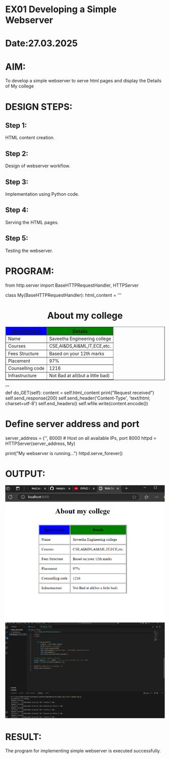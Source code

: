 # EX01 Developing a Simple Webserver

# Date:27.03.2025
# AIM:
To develop a simple webserver to serve html pages and display the Details of My college

# DESIGN STEPS:
## Step 1:
HTML content creation.

## Step 2:
Design of webserver workflow.

## Step 3:
Implementation using Python code.

## Step 4:
Serving the HTML pages.

## Step 5:
Testing the webserver.

# PROGRAM:

from http.server import BaseHTTPRequestHandler, HTTPServer

class My(BaseHTTPRequestHandler):
    html_content = '''
<!doctype html>
<html>
<head>
<title> Web Server</title>
</head>
<body>
<h1><center>About my college</center></h1>
   <table border="1" cellpadding="10" align="center">
        <tr>
            <th bgcolor="blue">Specification</th>
            <th bgcolor="green">Details</th>
        </tr>
        <tr>
            <td>Name</td>
            <td>Saveetha Engineering college</td>
        </tr>
        <tr>
            <td>Courses</td>
            <td>CSE,AI&DS,AI&ML,IT,ECE,etc.</td>
        </tr>
        <tr>
            <td>Fees Structure</td>
            <td>Based on your 12th marks</td>
        </tr>
        <tr>
            <td>Placement</td>
            <td>97%</td>
        </tr>
        <tr>
            <td>Counselling code</td>
            <td>1216</td>
        </tr>
        <tr>
            <td>Infrastructure</td>
            <td>Not Bad at all(but a little bad)</td>
        </tr>
    </table>
</body>
</html>

'''    
    def do_GET(self):
        content = self.html_content
        print("Request received")
        self.send_response(200)
        self.send_header('Content-Type', 'text/html; charset=utf-8')
        self.end_headers()
        self.wfile.write(content.encode())

# Define server address and port
server_address = ('', 8000)  # Host on all available IPs, port 8000
httpd = HTTPServer(server_address, My)

print("My webserver is running...")
httpd.serve_forever()
# OUTPUT:

![alt text](<Screenshot 2025-03-27 215056.png>)
![alt text](<Screenshot 2025-03-27 215201.png>)
# RESULT:
The program for implementing simple webserver is executed successfully.
